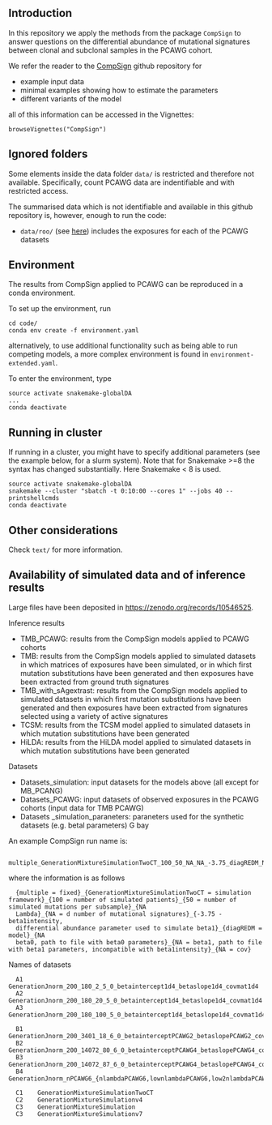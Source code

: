 ## Introduction

In this repository we apply the methods from the package `CompSign` to answer questions on the differential abundance of mutational signatures between clonal and subclonal samples in the PCAWG cohort.

We refer the reader to the [CompSign](https://github.com/lm687/CompSign) github repository for

- example input data
- minimal examples showing how to estimate the parameters
- different variants of the model

all of this information can be accessed in the Vignettes:

```
browseVignettes("CompSign")
```

## Ignored folders
Some elements inside the data folder `data/` is restricted and therefore not available. Specifically, count PCAWG data are indentifiable and with restricted access.

The summarised data which is not identifiable and available in this github repository is, however, enough to run the code:

- `data/roo/` (see [here](https://github.com/lm687/CompSign-results/tree/main/data/roo)) includes the exposures for each of the PCAWG datasets

## Environment
The results from CompSign applied to PCAWG can be reproduced in a conda environment.

To set up the environment, run

```
cd code/
conda env create -f environment.yaml
```

alternatively, to use additional functionality such as being able to run competing models, a more complex environment is found in `environment-extended.yaml`.

To enter the environment, type

```
source activate snakemake-globalDA
...
conda deactivate
```

## Running in cluster

If running in a cluster, you might have to specify additional parameters (see the example below, for a slurm system). Note that for Snakemake >=8 the syntax has changed substantially. Here Snakemake < 8 is used.

```
source activate snakemake-globalDA
snakemake --cluster "sbatch -t 0:10:00 --cores 1" --jobs 40 --printshellcmds
conda deactivate
```

<!-- ## Creating Snakemake's config file
The snakemake pipeline needs an input file, `config_PCAWG.yaml`. Y -->

<!-- The file `config_PCAWG.yaml` is created by running
```
sh make_config.sh
```

`make_config` contains the arguments (i.e. parameters, for the most part) for the different Simulation Generations. Note using `bash make_config.sh` will throw an error - use sh instead. -->

## Other considerations
Check `text/` for more information.

## Availability of simulated data and of inference results

Large files have been deposited in https://zenodo.org/records/10546525.

Inference results
- TMB_PCAWG: results from the CompSign models applied to PCAWG cohorts
- TMB: results from the CompSign models applied to simulated datasets in which matrices of exposures have been simulated, or in which first mutation substitutions have been generated and then exposures have been extracted from ground truth signatures
- TMB_with_sAgextrast: results from the CompSign models applied to simulated datasets in which first mutation substitutions have been generated and then exposures have been extracted from signatures selected using a variety of active signatures
- TCSM: results from the TCSM model applied to simulated datasets in which mutation substitutions have been generated
- HiLDA: results from the HiLDA model applied to simulated datasets in which mutation substitutions have been generated

Datasets
- Datasets_simulation: input datasets for the models above (all except for MB_PCANG)
- Datasets_PCAWG: input datasets of observed exposures in the PCAWG cohorts (input data for TMB PCAWG)
- Datasets _simulation_paraneters: paraneters used for the synthetic datasets (e.g. betal parameters)
G bay

An example CompSign run name is:
```
  multiple_GenerationMixtureSimulationTwoCT_100_50_NA_NA_-3.75_diagREDM_NA_NA_NA
```

where the information is as follows
```
  {multiple = fixed}_{GenerationMixtureSimulationTwoCT = simulation framework}_{100 = number of simulated patients}_{50 = number of simulated mutations per subsample}_{NA
  Lambda}_{NA = d number of mutational signatures}_{-3.75 - beta1intensity,
  differential abundance parameter used to simulate beta1}_{diagREDM = model}_{NA
  beta0, path to file with beta0 parameters}_{NA = beta1, path to file with beta1 parameters, incompatible with beta1intensity}_{NA = cov}
```

Names of datasets
```
  A1    GenerationJnorm_200_180_2_5_0_betaintercept1d4_betaslope1d4_covmat1d4
  A2    GenerationJnorm_200_180_20_5_0_betaintercept1d4_betaslope1d4_covmat1d4
  A3    GenerationJnorm_200_180_100_5_0_betaintercept1d4_betaslope1d4_covmat1d4
  
  B1    GenerationJnorm_200_3401_18_6_0_betainterceptPCAWG2_betaslopePCAWG2_covmatPCAWG2
  B2    GenerationJnorm_200_14072_80_6_0_betainterceptPCAWG4_betaslopePCAWG4_covmatPCAWG4
  B3    GenerationJnorm_200_14072_87_6_0_betainterceptPCAWG4_betaslopePCAWG4_covmatFULLPCAWG4
  B4    GenerationJnorm_nPCAWG6_{nlambdaPCAWG6,lownlambdaPCAWG6,low2nlambdaPCAWG6}_lambdaPCAWG6_dPCAWG6_0_betainterceptPCAWG6_betaslopePCAWG6_covmatFULLPCAWG6
  
  C1    GenerationMixtureSimulationTwoCT
  C2    GenerationMixtureSimulationv4
  C3    GenerationMixtureSimulation
  C3    GenerationMixtureSimulationv7
```
